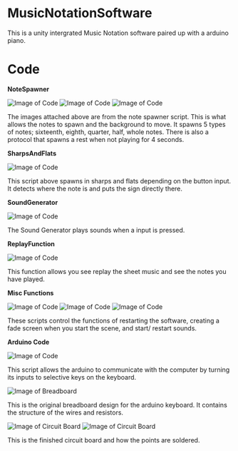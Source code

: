 # MusicNotationSoftware
This is a unity intergrated Music Notation software paired up with a arduino piano.
# Code

**NoteSpawner**

![Image of Code](https://github.com/NeilUpadhayaya/Music-Notation-Software/blob/main/code%20pt1.png)
![Image of Code](https://github.com/NeilUpadhayaya/Music-Notation-Software/blob/main/code%20pt2.png)
![Image of Code](https://github.com/NeilUpadhayaya/Music-Notation-Software/blob/main/code%20pt3.png)

The images attached above are from the note spawner script. This is what allows the notes to spawn and the background to move. It spawns 5 types of notes; sixteenth, eighth, quarter, half, whole notes. There is also a protocol that spawns a rest when not playing for 4 seconds.

**SharpsAndFlats**

![Image of Code](https://github.com/NeilUpadhayaya/Music-Notation-Software/blob/main/code%20pt4.png)

This script above spawns in sharps and flats depending on the button input. It detects where the note is and puts the sign directly there.

**SoundGenerator**

![Image of Code](https://github.com/NeilUpadhayaya/Music-Notation-Software/blob/main/code%20pt5.png)

The Sound Generator plays sounds when a input is pressed.

**ReplayFunction**

![Image of Code](https://github.com/NeilUpadhayaya/Music-Notation-Software/blob/main/code%20pt%208.png)

This function allows you see replay the sheet music and see the notes you have played.

**Misc Functions**

![Image of Code](https://github.com/NeilUpadhayaya/Music-Notation-Software/blob/main/code%20pt%207.png)
![Image of Code](https://github.com/NeilUpadhayaya/Music-Notation-Software/blob/main/code%20pt%208.png)
![Image of Code](https://github.com/NeilUpadhayaya/Music-Notation-Software/blob/main/code%20pt%209.png)

These scripts control the functions of restarting the software, creating a fade screen when you start the scene, and start/ restart sounds.

**Arduino Code**

![Image of Code](https://github.com/NeilUpadhayaya/Music-Notation-Software/blob/main/Arduino%20Code.png)

This script allows the arduino to communicate with the computer by turning its inputs to selective keys on the keyboard.

![Image of Breadboard](https://github.com/NeilUpadhayaya/Music-Notation-Software/blob/main/breadboard.png)

This is the original breadboard design for the arduino keyboard. It contains the structure of the wires and resistors.

![Image of Circuit Board](https://github.com/NeilUpadhayaya/Music-Notation-Software/blob/main/SolderedBoard.png)
![Image of Circuit Board](https://github.com/NeilUpadhayaya/Music-Notation-Software/blob/main/finishedprokect.png)

This is the finished circuit board and how the points are soldered.




















